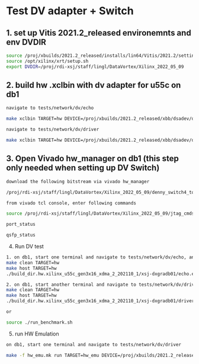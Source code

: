 # Test DV adapter + Switch 
## 1. set up Vitis 2021.2_released environemnts and env DVDIR

```sh
source /proj/xbuilds/2021.2_released/installs/lin64/Vitis/2021.2/settings64.sh
source /opt/xilinx/xrt/setup.sh
export DVDIR=/proj/rdi-xsj/staff/lingl/DataVortex/Xilinx_2022_05_09
```

## 2. build hw .xclbin with dv adapter for u55c on db1

```sh
navigate to tests/network/dv/echo

make xclbin TARGET=hw DEVICE=/proj/xbuilds/2021.2_released/xbb/dsadev/opt/xilinx/platforms/xilinx_u55c_gen3x16_xdma_2_202110_1/xilinx_u55c_gen3x16_xdma_2_202110_1.xpfm INTERFACE=2

navigate to tests/network/dv/driver

make xclbin TARGET=hw DEVICE=/proj/xbuilds/2021.2_released/xbb/dsadev/opt/xilinx/platforms/xilinx_u55c_gen3x16_xdma_2_202110_1/xilinx_u55c_gen3x16_xdma_2_202110_1.xpfm INTERFACE=2

```

## 3. Open Vivado hw_manager on db1 (this step only needed when setting up DV Switch)

```sh
download the following bitstream via vivado hw_manager

/proj/rdi-xsj/staff/lingl/DataVortex/Xilinx_2022_05_09/denny_switch4_top_v2.0.2-17-g018db82.bit

from vivado tcl console, enter following commands

source /proj/rdi-xsj/staff/lingl/DataVortex/Xilinx_2022_05_09/jtag_cmds.tcl

port_status

qsfp_status
```

4. Run DV test 

```sh
1. on db1, start one terminal and navigate to tests/network/dv/echo, and run
make clean TARGET=hw
make host TARGET=hw
./build_dir.hw.xilinx_u55c_gen3x16_xdma_2_202110_1/xsj-dxgradb01/echo.exe /proj/rdi-xsj/staff/lingl/nobkup/xclbins/dv_test/echo_2_inf/dvTestEcho.xclbin 0

2. on db1, start another terminal and navigate to tests/network/dv/driver, and run
make clean TARGET=hw
make host TARGET=hw
./build_dir.hw.xilinx_u55c_gen3x16_xdma_2_202110_1/xsj-dxgradb01/driver.exe /proj/rdi-xsj/staff/lingl/nobkup/xclbins/dv_test/driver_2_inf/dvTestDriver.xclbin 1 16

or

source ./run_benchmark.sh
```

5. run HW Emulation

```sh
on db1, start one terminal and navigate to tests/network/dv/driver

make -f hw_emu.mk run TARGET=hw_emu DEVICE=/proj/xbuilds/2021.2_released/xbb/dsadev/opt/xilinx/platforms/xilinx_u55c_gen3x16_xdma_2_202110_1/xilinx_u55c_gen3x16_xdma_2_202110_1.xpfm INTERFACE=2
```
